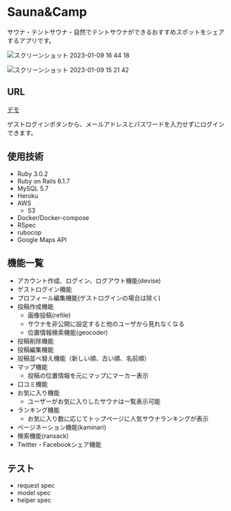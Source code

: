 # Sauna&Camp

サウナ・テントサウナ・自然でテントサウナができるおすすめスポットをシェアするアプリです。


![スクリーンショット 2023-01-09 16 44 18](https://user-images.githubusercontent.com/109324447/211260669-5d685c02-0234-42f5-84b8-d08b54841762.png)

![スクリーンショット 2023-01-09 15 21 42](https://user-images.githubusercontent.com/109324447/211256052-39be43f4-cb20-46e6-b9b6-affcaefbe293.png)


## URL

[デモ](https://chatapp-reactts.web.app/)

ゲストログインボタンから、メールアドレスとパスワードを入力せずにログインできます。

## 使用技術

- Ruby 3.0.2
- Ruby on Rails 6.1.7
- MySQL 5.7
- Heroku
- AWS
    - S3
- Docker/Docker-compose
- RSpec
- rubocop
- Google Maps API


## 機能一覧

- アカウント作成、ログイン、ログアウト機能(devise)
- ゲストログイン機能
- プロフィール編集機能(ゲストログインの場合は除く)
- 投稿作成機能
    - 画像投稿(refile)
    - サウナを非公開に設定すると他のユーザから見れなくなる
    - 位置情報検索機能(geocoder)
- 投稿削除機能
- 投稿編集機能
- 投稿並べ替え機能（新しい順、古い順、名前順）
- マップ機能
    - 投稿の位置情報を元にマップにマーカー表示
- 口コミ機能
- お気に入り機能
    - ユーザーがお気に入りしたサウナは一覧表示可能
- ランキング機能
    - お気に入り数に応じてトップページに人気サウナランキングが表示
- ページネーション機能(kaminari)
- 検索機能(ransack)
- Twitter・Facebookシェア機能


## テスト

- request spec
- model spec
- helper spec


